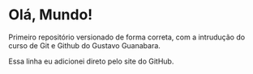 # Olá, Mundo!
Primeiro repositório versionado de forma correta, com a intrudução do curso de Git e Github do Gustavo Guanabara.

Essa linha eu adicionei direto pelo site do GitHub.
